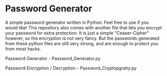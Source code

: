 # Password Generator

A simple password generator written in Python. Feel free to use if you would like! This repository also comes with another file that lets you encrypt your password for extra protection. It is just a simple "Ceaser-Cipher" however, so the encryption is not very fancy. But the passwords generated from these python files are still very strong, and are enough to protect you from most hacks. 

Password Generator - Password_Generator.py

Password Encryption / Decryption - Password_Cryptopgrahy.py
